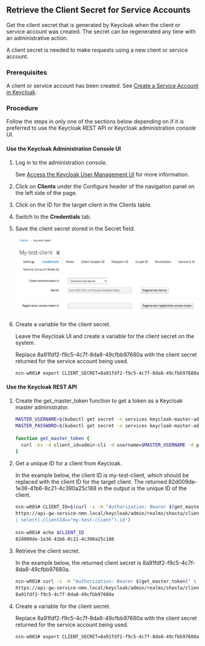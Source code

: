 ## Retrieve the Client Secret for Service Accounts

Get the client secret that is generated by Keycloak when the client or service account was created. The secret can be regenerated any time with an administrative action.

A client secret is needed to make requests using a new client or service account.

### Prerequisites

A client or service account has been created. See [Create a Service Account in Keycloak](Create_a_Service_Account_in_Keycloak.md).

### Procedure

Follow the steps in only one of the sections below depending on if it is preferred to use the Keycloak REST API or Keycloak administration console UI.


#### Use the Keycloak Administration Console UI

1.  Log in to the administration console.

    See [Access the Keycloak User Management UI](Access_the_Keycloak_User_Management_UI.md) for more information.

2.  Click on **Clients** under the Configure header of the navigation panel on the left side of the page.

3.  Click on the ID for the target client in the Clients table.

4.  Switch to the **Credentials** tab.

5.  Save the client secret stored in the Secret field.

    ![Keycloak Client Secret](../../img/operations/Keycloak_Client_Secret.png "Keycloak Client Secret")

6.  Create a variable for the client secret.

    Leave the Keycloak UI and create a variable for the client secret on the system.

    Replace 8a91fdf2-f9c5-4c7f-8da8-49cfbb97680a with the client secret returned for the service account being used.

    ```bash
    ncn-w001# export CLIENT_SECRET=8a91fdf2-f9c5-4c7f-8da8-49cfbb97680a
    ```


#### Use the Keycloak REST API

1.  Create the get\_master\_token function to get a token as a Keycloak master administrator.

    ```bash
    MASTER_USERNAME=$(kubectl get secret -n services keycloak-master-admin-auth -ojsonpath='{.data.user}' | base64 -d)
    MASTER_PASSWORD=$(kubectl get secret -n services keycloak-master-admin-auth -ojsonpath='{.data.password}' | base64 -d)

    function get_master_token {
      curl -ks -d client_id=admin-cli -d username=$MASTER_USERNAME -d password=$MASTER_PASSWORD -d grant_type=password https://api-gw-service-nmn.local/keycloak/realms/master/protocol/openid-connect/token | python -c "import sys.json; print json.load(sys.stdin)['access_token']"
    }
    ```

2.  Get a unique ID for a client from Keycloak.

    In the example below, the client ID is my-test-client, which should be replaced with the client ID for the target client. The returned 82d009de-1e36-41b6-8c21-4c390a25c188 in the output is the unique ID of the client.

    ```bash
    ncn-w001# CLIENT_ID=$(curl -s -H "Authorization: Bearer $(get_master_token)" \
    https://api-gw-service-nmn.local/keycloak/admin/realms/shasta/clients | jq -r '.[] \
    | select(.clientId=="my-test-client").id')

    ncn-w001# echo $CLIENT_ID
    82d009de-1e36-41b6-8c21-4c390a25c188
    ```

3.  Retrieve the client secret.

    In the example below, the returned client secret is 8a91fdf2-f9c5-4c7f-8da8-49cfbb97680a.

    ```bash
    ncn-w001# curl -s -H "Authorization: Bearer $(get_master_token)" \
    https://api-gw-service-nmn.local/keycloak/admin/realms/shasta/clients/$CLIENT_ID/client-secret | jq -r .value
    8a91fdf2-f9c5-4c7f-8da8-49cfbb97680a
    ```

4.  Create a variable for the client secret.

    Replace 8a91fdf2-f9c5-4c7f-8da8-49cfbb97680a with the client secret returned for the service account being used.

    ```bash
    ncn-w001# export CLIENT_SECRET=8a91fdf2-f9c5-4c7f-8da8-49cfbb97680a
    ```




